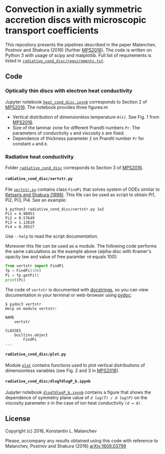 # Convection in axially symmetric accretion discs with microscopic transport coefficients

This repository presents the pipelines described in the paper Malanchev, Postnov and Shakura (2016) (further [MPS2016](http://arxiv.org/abs/1609.03799)).
The code is written on Python 3 with usage of scipy and matplotlib.
Full list of requirements is listed in [`radiative_cond_disc/requirements.txt`](https://github.com/hombit/convinstab/blob/master/radiative_cond_disc/requirements.txt).


## Code

### Optically thin discs with electron heat conductivity
Jupyter notebook [`heat_cond_disc.ipynb`](https://github.com/hombit/convinstab/blob/master/heat_cond_disc.ipynb) corresponds to Section 2 of [MPS2016](http://arxiv.org/abs/1609.03799).
The notebook provides three figures:m
  - Vertical distribution of dimensionless temperature *`θ(x)`*. See Fig. 1 from [MPS2016](http://arxiv.org/abs/1609.03799).
  - Size of the laminar zone for different Prandtl numbers `Pr`. The parameters of conductivity *`a`* and viscosity *`b`* are fixed.
  - Dependence of thickness parameter *`ξ`* on Prandtl number `Pr` for constant *`a`* and *`b`*.
  
### Radiative heat conductivity
Folder [`radiative_cond_disc`](https://github.com/hombit/convinstab/tree/master/radiative_cond_disc) corresponds to Section 3 of [MPS2016](http://arxiv.org/abs/1609.03799).

#### `radiative_cond_disc/vertstr.py`
File [`vertstr.py`](https://github.com/hombit/convinstab/blob/master/radiative_cond_disc/vertstr.py) contains class `FindPi` that solves system of ODEs similar to [Ketsaris and Shakura (1998)](http://adsabs.harvard.edu/abs/1998A%26AT...15..193K).
This file can be used as script to obtain Pi1, Pi2, Pi3, Pi4. See an example:
```shell
$ python3 radiative_cond_disc/vertstr.py 1e2
Pi1 = 4.98451
Pi2 = 0.57649
Pi3 = 1.12619
Pi4 = 0.39527
```
Use `--help` to read the script documentation.

Moreover this file can be used as a module.
The following code performs the same calculations as the example above (alpha-disc with Kramer's opacity law and value of free paramter *`τ0`* equals 100):
```python
from vertstr import FindPi
fp = FindPi(100)
Pi = fp.getPi()
print(Pi)
```
The code of `vertstr` is documented with [docstrings](https://www.python.org/dev/peps/pep-0257/), so you can view documentation in your terminal or web-browser using [pydoc](https://docs.python.org/3/library/pydoc.html):
```shell
$ pydoc3 vertstr
Help on module vertstr:

NAME
    vertstr

CLASSES
    builtins.object
        FindPi
...
```

#### `radiative_cond_disc/plot.py`
Module [`plot`](https://github.com/hombit/convinstab/blob/master/radiative_cond_disc/plot.py) contains functions used to plot vertical distributions of dimensionless variables (see Fig. 2 and 3 in [MPS2016](http://arxiv.org/abs/1609.03799)).

#### `radiative_cond_disc/dlogTdlogP_b.ipynb`
Jupyter notebook [`dlogTdlogP_b.ipynb`](https://github.com/hombit/convinstab/blob/master/radiative_cond_disc/dlogTdlogP_b.ipynb) contains a figure that shows the dependence of symmetry plane value of *`d log(T) / d log(P)`* on the viscosity parameter *`b`* in the case of ion heat conductivity *`(d = 0)`*.


## License
Copyright (c) 2016, Konstantin L. Malanchev

Please, accompany any results obtained using this code with reference to Malanchev, Postnov and Shakura (2016) [arXiv:1609.03799](http://arxiv.org/abs/1609.03799)
